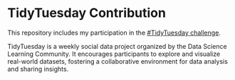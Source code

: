 # TidyTuesday Contribution
This repository includes my participation in the [#TidyTuesday challenge](https://github.com/rfordatascience/tidytuesday).

TidyTuesday is a weekly social data project organized by the Data Science Learning Community. It encourages participants to explore and visualize real-world datasets, fostering a collaborative environment for data analysis and sharing insights.

